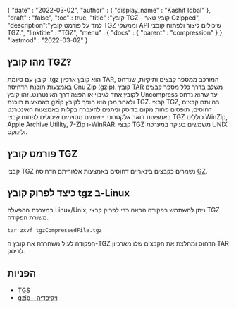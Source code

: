 {
  "date" : "2022-03-02",
  "author" : {
    "display_name" : "Kashif Iqbal"
},
  "draft" : "false",
  "toc" : true,
  "title" :"קובץ TGZ - קובץ טאר Gzipped",
  "description":"למד על פורמט קובץ TGZ וממשקי API שיכולים ליצור ולפתוח קובצי TGZ.",
  "linktitle" : "TGZ",
  "menu" : {
    "docs" : {
      "parent" : "compression"
}
},
  "lastmod" : "2022-03-02"
}

## מהו קובץ TGZ?

קובץ עם סיומת .tgz הוא קובץ ארכיון TAR, המורכב ממספר קבצים ותיקיות, שנדחס באמצעות תוכנת הדחיסה Gnu Zip (gzip). קובץ [TAR](/he/compression/tar/) משלב בדרך כלל מספר קבצים לקובץ אחד לגיבוי או הפצה דרך האינטרנט. זהו קובץ Uncompress עד שהוא נדחס באמצעות תוכנת gzip ולאחר מכן הוא הופך לקובץ TGZ. קבצי TGZ, בהיותם קבצים דחוסים, תופסים פחות מקום בדיסק וניתנים להעברה בקלות באמצעות האינטרנט באמצעות דואר אלקטרוני. יישומים מסוימים שיכולים לפתוח קבצי TGZ כוללים WinZip, Apple Archive Utility, 7-Zip ו-WinRAR. קבצי TGZ משמשים בעיקר במערכת UNIX ולינוקס.

## פורמט קובץ TGZ

קבצי TGZ נשמרים כקבצים בינאריים דחוסים באמצעות אלגוריתם הדחיסה [GZ](/he/compression/gz/).

## כיצד לפרוק קובץ tgz ב-Linux

במערכת ההפעלה Linux/Unix, ניתן להשתמש בפקודה הבאה כדי לפרוק קבצי TGZ משורת הפקודה.

```
tar zxvf tgzCompressedFile.tgz
```

הפקודה לעיל משחררת את קובץ ה-TGZ הדחוס ומחלצת את הקבצים שלו מארכיון TAR לדיסק.
## הפניות ##

* [TGS](https://core.telegram.org/stickers#animated-stickers)
* [gzip - ויקיפדיה](https://en.wikipedia.org/wiki/Gzip)

